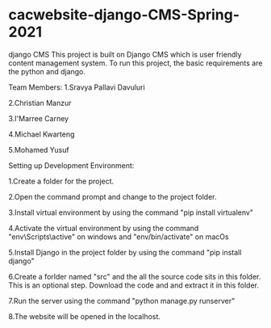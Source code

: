 # cacwebsite-django-CMS-Spring-2021
django CMS
This project is built on Django CMS which is user friendly content management system. To run this project, the basic requirements are the python and django.

Team Members:
1.Sravya Pallavi Davuluri

2.Christian Manzur

3.I'Marree Carney

4.Michael Kwarteng

5.Mohamed Yusuf

Setting up Development Environment:

1.Create a folder for the project.

2.Open the command prompt and change to the project folder.

3.Install virtual environment by using the command "pip install virtualenv"

4.Activate the virtual environment by using the command "env\Scripts\active" on windows and "env/bin/activate" on macOs

5.Install Django in the project folder by using the command "pip install django"

6.Create a forlder named "src" and the all the source code sits in this folder. This is an optional step. Download the code and and extract it in this folder.

7.Run the server using the command "python manage.py runserver"

8.The website will be opened in the localhost.
